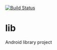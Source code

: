 [![Build Status](https://travis-ci.org/devinciltd/lib.svg)](https://travis-ci.org/devinciltd/lib)

# lib
Android library project
